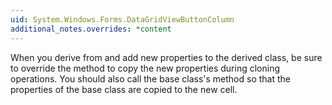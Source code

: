 ```yaml
---
uid: System.Windows.Forms.DataGridViewButtonColumn
additional_notes.overrides: *content
---
```


<p>When you derive from <xref href="System.Windows.Forms.DataGridViewButtonColumn"></xref> and add new properties to the derived class, be sure to override the <xref href="System.Windows.Forms.DataGridViewButtonColumn.Clone"></xref> method to copy the new properties during cloning operations. You should also call the base class's <xref href="System.Windows.Forms.DataGridViewButtonColumn.Clone"></xref> method so that the properties of the base class are copied to the new cell.</p>


